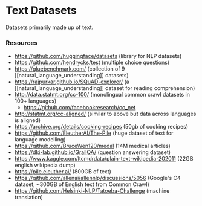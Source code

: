 # Text Datasets

Datasets primarily made up of text.

### Resources

- https://github.com/huggingface/datasets (library for NLP datasets)
- https://github.com/hendrycks/test (multiple choice questions)
- https://gluebenchmark.com/ (collection of 9 [[natural_language_understanding]] datasets)
- https://rajpurkar.github.io/SQuAD-explorer/ (a [[natural_language_understanding]] dataset for reading comprehension)
- http://data.statmt.org/cc-100/ (monolingual common crawl datasets in 100+ languages)
  - https://github.com/facebookresearch/cc_net
- http://statmt.org/cc-aligned/ (similar to above but data across languages is aligned)
- https://archive.org/details/cooking-recipes (50gb of cooking recipes)
- https://github.com/EleutherAI/The-Pile (huge dataset of text for language modelling)
- https://github.com/BruceWen120/medal (14M medical articles)
- https://dki-lab.github.io/GrailQA/ (question answering dataset)
- https://www.kaggle.com/ltcmdrdata/plain-text-wikipedia-202011 (22GB english wikipedia dump)
- https://pile.eleuther.ai/ (800GB of text)
- https://github.com/allenai/allennlp/discussions/5056 (Google's C4 dataset, ~300GB of English text from Common Crawl)
- https://github.com/Helsinki-NLP/Tatoeba-Challenge (machine translation)